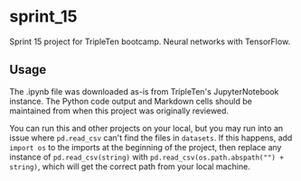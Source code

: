 # sprint_15
Sprint 15 project for TripleTen bootcamp. Neural networks with TensorFlow.

## Usage
The .ipynb file was downloaded as-is from TripleTen's JupyterNotebook instance. The Python code output and Markdown cells should be maintained from when this project was originally reviewed.

You can run this and other projects on your local, but you may run into an issue where `pd.read_csv` can't find the files in `datasets`. If this happens, add `import os` to the imports at the beginning of the project, then replace any instance of `pd.read_csv(string)` with `pd.read_csv(os.path.abspath("") + string)`, which will get the correct path from your local machine. 
